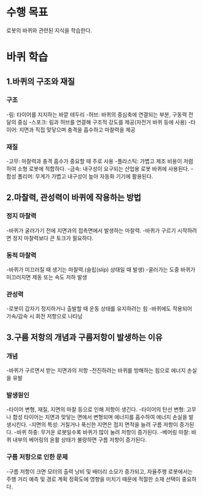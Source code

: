 # 수행 목표
로봇의 바퀴와 관련된 지식을 학습한다.

# 바퀴 학습
## 1.바퀴의 구조와 재질
### 구조
-림: 타이어를 지지하는 바깥 테두리
-허브: 바퀴의 중심축에 연결되는 부분, 구동력 전달의 중심
-스포크: 림과 허브를 연결해 구조적 강도를 제공(자전거 바퀴 등에 사용)
-타이어: 지면과 직접 맞닿으며 충격을 흡수하고 마찰력을 제공
### 재질
-고무: 마찰력과 충격 흡수가 중요할 때 주로 사용
-플라스틱: 가볍고 제조 비용이 저렴하여 소형 로봇에 적합하다.
-금속: 내구성이 요구되는 산업용 로봇 바퀴에 사용된다.
-합성 폴리머: 무게가 가볍고 내구성이 높아 자동화 기기에 활용된다.

## 2.마찰력, 관성력이 바퀴에 작용하는 방법
### 정지 마찰력
-바퀴가 굴러가기 전에 지면과의 접촉면에서 발생하는 마찰력.
-바퀴가 구르기 시작하려면 정지 마찰력보다 큰 토크가 필요하다.
### 동적 마찰력
-바퀴가 미끄러질 때 생기는 마찰력.(슬립(slip) 상태일 때 발생)
-굴러가는 도중 바퀴가 미끄러지면 제동 또는 속도 저하 발생
### 관성력
-로봇이 갑자기 정지하거나 출발할 때 운동 상태를 유지하려는 힘
-바퀴에도 작용되어 가속/감속 시 회전 저항으로 나타남

## 3.구름 저항의 개념과 구름저항이 발생하는 이유
### 개념
-바퀴가 구르면서 받는 지면과의 저항
-전진하려는 바퀴를 방해하는 힘으로 에너지 손실을 유발
### 발생원인
-타이어 변형, 재질, 지면의 마찰 등으로 인해 저항이 생긴다.
-타이어의 탄선 변형: 고무나 합성 타이어는 지면과 맞닿는 면에서 변형되며 에너지를 흡수하여 에너지 손실을 발생시킨다.
-지면의 특성: 거칠거나 푹신한 지면은 접지 면적을 늘려 구름 저항이 증가된다.
-바퀴 하중: 무거운 로봇일수록 바퀴가 많이 눌려 저항이 증가된다.
-베어링 마찰: 바퀴 내부의 베어링의 윤활 상태가 불량하면 구름 저항이 증가된다.
### 구름 저항으로 인한 문제
-구름 저항이 크면 모터의 출력 낭비 및 배터리 소모가 증가되고, 자율주행 로봇에서는 주행 거리 예측 및 경로 계획 정확도에 영향을 미치기 때문에 적절한 소재 선택이 중요하다.
